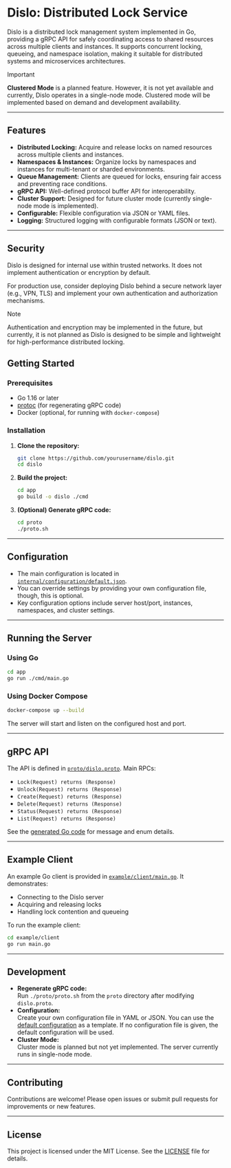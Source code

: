 # Dislo: Distributed Lock Service

Dislo is a distributed lock management system implemented in Go, providing a gRPC API for safely coordinating access to shared resources across multiple clients and instances. It supports concurrent locking, queueing, and namespace isolation, making it suitable for distributed systems and microservices architectures.

> [!important]
> **Clustered Mode** is a planned feature. However, it is not yet available and currently, Dislo operates in a single-node mode. Clustered mode will be implemented based on demand and development availability.

---

## Features

- **Distributed Locking:** Acquire and release locks on named resources across multiple clients and instances.
- **Namespaces & Instances:** Organize locks by namespaces and instances for multi-tenant or sharded environments.
- **Queue Management:** Clients are queued for locks, ensuring fair access and preventing race conditions.
- **gRPC API:** Well-defined protocol buffer API for interoperability.
- **Cluster Support:** Designed for future cluster mode (currently single-node mode is implemented).
- **Configurable:** Flexible configuration via JSON or YAML files.
- **Logging:** Structured logging with configurable formats (JSON or text).

---

## Security

Dislo is designed for internal use within trusted networks. It does not implement authentication or encryption by default.

For production use, consider deploying Dislo behind a secure network layer (e.g., VPN, TLS) and implement your own authentication and authorization mechanisms.


> [!note]
> Authentication and encryption may be implemented in the future, but currently, it is not planned as Dislo is designed to be simple and lightweight for high-performance distributed locking.

## Getting Started

### Prerequisites

- Go 1.16 or later
- [protoc](https://grpc.io/docs/protoc-installation/) (for regenerating gRPC code)
- Docker (optional, for running with `docker-compose`)

### Installation

1. **Clone the repository:**
   ```sh
   git clone https://github.com/yourusername/dislo.git
   cd dislo
   ```

2. **Build the project:**
   ```sh
   cd app
   go build -o dislo ./cmd
   ```

3. **(Optional) Generate gRPC code:**
   ```sh
   cd proto
   ./proto.sh
   ```

---

## Configuration

- The main configuration is located in [`internal/configuration/default.json`](internal/configuration/default.json).
- You can override settings by providing your own configuration file, though, this is optional.
- Key configuration options include server host/port, instances, namespaces, and cluster settings.

---

## Running the Server

### Using Go

```sh
cd app
go run ./cmd/main.go
```

### Using Docker Compose

```sh
docker-compose up --build
```

The server will start and listen on the configured host and port.

---

## gRPC API

The API is defined in [`proto/dislo.proto`](proto/dislo.proto). Main RPCs:

- `Lock(Request) returns (Response)`
- `Unlock(Request) returns (Response)`
- `Create(Request) returns (Response)`
- `Delete(Request) returns (Response)`
- `Status(Request) returns (Response)`
- `List(Request) returns (Response)`

See the [generated Go code](pkg/generated/dislo/dislo.pb.go) for message and enum details.

---

## Example Client

An example Go client is provided in [`example/client/main.go`](example/client/main.go). It demonstrates:

- Connecting to the Dislo server
- Acquiring and releasing locks
- Handling lock contention and queueing

To run the example client:

```sh
cd example/client
go run main.go
```

---

## Development

- **Regenerate gRPC code:**  
  Run `./proto/proto.sh` from the `proto` directory after modifying `dislo.proto`.
- **Configuration:**  
  Create your own configuration file in YAML or JSON. You can use the [default configuration](internal/configuration/default.json) as a template. If no configuration file is given, the default configuration will be used.
- **Cluster Mode:**  
  Cluster mode is planned but not yet implemented. The server currently runs in single-node mode.

---

## Contributing

Contributions are welcome! Please open issues or submit pull requests for improvements or new features.

---

## License

This project is licensed under the MIT License. See the [LICENSE](LICENSE) file for details.
